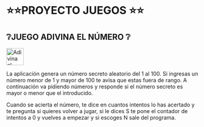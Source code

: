 # :star::star:PROYECTO JUEGOS :star::star:
## :grey_question:JUEGO ADIVINA EL NÚMERO :grey_question:

<picture>
  <img alt="Adivina el número" src="https://cdn.pixabay.com/photo/2013/07/12/17/21/dice-152070_1280.png" width="45" height="45" float="left">
</picture>

La aplicación genera un número secreto aleatorio del 1 al 100. Si ingresas un número menor de 1 y mayor de 100 te avisa que estas fuera de rango. A continuación va pidiendo números y responde si el número secreto es mayor o menor que el introducido.

Cuando se acierta el número, te dice en cuantos intentos lo has acertado y te pregunta si quieres volver a jugar, si le dices S te pone el contador de intentos a 0 y vuelves a empezar y si escoges N sale del programa.

